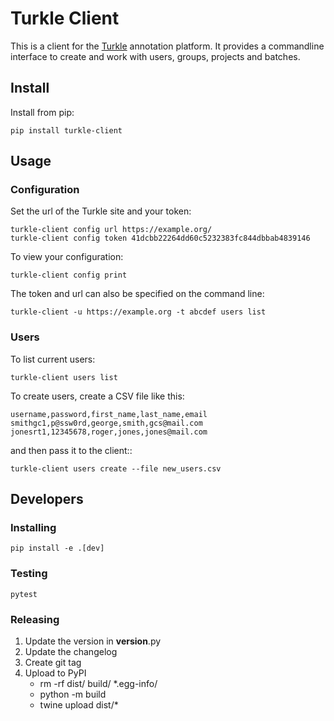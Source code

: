 # Turkle Client
This is a client for the [Turkle](https://github.com/hltcoe/turkle) annotation platform.
It provides a commandline interface to create and work with users, groups, projects and batches.

## Install
Install from pip:
```
pip install turkle-client
```

## Usage

### Configuration
Set the url of the Turkle site and your token:
```
turkle-client config url https://example.org/
turkle-client config token 41dcbb22264dd60c5232383fc844dbbab4839146
```
To view your configuration:
```
turkle-client config print
```

The token and url can also be specified on the command line:
```
turkle-client -u https://example.org -t abcdef users list
```

### Users
To list current users:
```
turkle-client users list
```

To create users, create a CSV file like this:
```
username,password,first_name,last_name,email
smithgc1,p@ssw0rd,george,smith,gcs@mail.com
jonesrt1,12345678,roger,jones,jones@mail.com
```
and then pass it to the client::
```
turkle-client users create --file new_users.csv
```

## Developers

### Installing
```
pip install -e .[dev]
```

### Testing
```
pytest
```

### Releasing
1. Update the version in __version__.py
2. Update the changelog
3. Create git tag
4. Upload to PyPI
    * rm -rf dist/ build/ *.egg-info/
    * python -m build
    * twine upload dist/*
